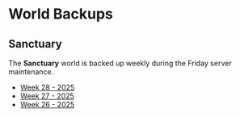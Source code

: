 # World Backups

## Sanctuary

The **Sanctuary** world is backed up weekly during the Friday server maintenance.

- [Week 28 - 2025](http://95.141.241.204:30666/world_backup/world_backup_week-28-2025.tar.gz)
- [Week 27 - 2025](http://95.141.241.204:30666/world_backup/world_backup_week-27-2025.tar.gz)
- [Week 26 - 2025](http://95.141.241.204:30666/world_backup/world_backup_week-26-2025.tar.gz)
